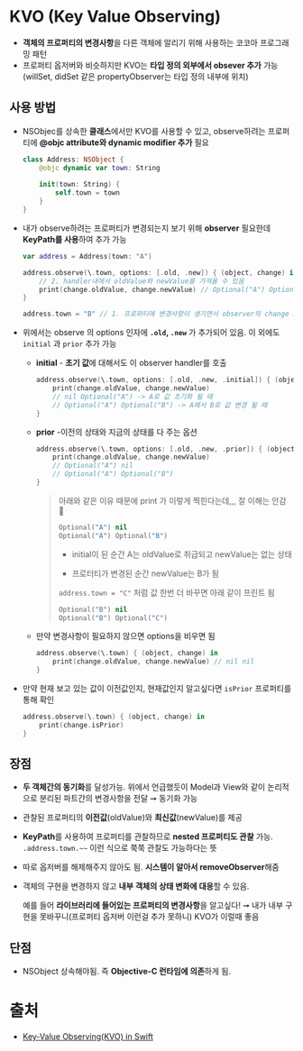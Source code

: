 # KVO (Key Value Observing)

- **객체의 프로퍼티의 변경사항**을 다른 객체에 알리기 위해 사용하는 코코아 프로그래밍 패턴
- 프로퍼티 옵저버와 비슷하지만 KVO는 **타입 정의 외부에서 obsever 추가** 가능 (willSet, didSet 같은 propertyObserver는 타입 정의 내부에 위치)

## 사용 방법

- NSObjec를 상속한 **클래스**에서만 KVO를 사용할 수 있고, observe하려는 프로퍼티에 **@objc attribute와 dynamic modifier 추가** 필요

  ```swift
  class Address: NSObject {
      @objc dynamic var town: String
      
      init(town: String) {
          self.town = town
      }
  }
  ```

- 내가 observe하려는 프로퍼티가 변경되는지 보기 위해 **observer** 필요한데 **KeyPath를 사용**하여 추가 가능

  ```swift
  var address = Address(town: "A")
  
  address.observe(\.town, options: [.old, .new]) { (object, change) in
      // 2. handler내에서 oldValue와 newValue를 가져올 수 있음
      print(change.oldValue, change.newValue) // Optional("A") Optional("B")
  }
  
  address.town = "B" // 1. 프로퍼티에 변경사항이 생기면서 observer의 change handler가 호출
  ```

- 위에서는 observe 의 options 인자에  **`.old`, `.new`** 가 추가되어 있음. 이 외에도 `initial` 과 `prior` 추가 가능

  - **initial** - **초기 값**에 대해서도 이 observer handler를 호출

    ```swift
    address.observe(\.town, options: [.old, .new, .initial]) { (object, change) in
        print(change.oldValue, change.newValue) 
        // nil Optional("A") -> A로 값 초기화 될 때
        // Optional("A") Optional("B") -> A에서 B로 값 변경 될 때
    }
    ```

  - **prior** -이전의 상태와 지금의 상태를 다 주는 옵션

    ```swift
    address.observe(\.town, options: [.old, .new, .prior]) { (object, change) in
        print(change.oldValue, change.newValue)
        // Optional("A") nil
        // Optional("A") Optional("B")
    }
    ```

    > 아래와 같은 이유 때문에 print 가 이렇게 찍힌다는데,,, 잘 이해는 안감 🤔
    >
    > ```swift
    > Optional("A") nil
    > Optional("A") Optional("B")
    > ```
    >
    > - initial이 된 순간 A는 oldValue로 취급되고 newValue는 없는 상태
    >
    > - 프로터티가 변경된 순간 newValue는 B가 됨
    >
    > `address.town = "C"` 처럼 값 한번 더 바꾸면 아래 같이 프린트 됨
    >
    > ```swift
    > Optional("B") nil
    > Optional("B") Optional("C")
    > ```

  - 만약 변경사항이 필요하지 않으면 options을 비우면 됨

    ```swift
    address.observe(\.town) { (object, change) in
        print(change.oldValue, change.newValue) // nil nil
    }
    ```

- 만약 현재 보고 있는 값이 이전값인지, 현재값인지 알고싶다면 `isPrior` 프로퍼티를 통해 확인

  ```swift
  address.observe(\.town) { (object, change) in
      print(change.isPrior)
  } 
  ```

## 장점

- **두 객체간의 동기화**를 달성가능. 위에서 언급했듯이 Model과 View와 같이 논리적으로 분리된 파트간의 변경사항을 전달 ➞ 동기화 가능

- 관찰된 프로퍼티의 **이전값**(oldValue)와 **최신값**(newValue)를 제공

- **KeyPath**를 사용하여 프로퍼티를 관찰하므로 **nested 프로퍼티도 관찰** 가능. `.address.town.~~` 이런 식으로 쭉쭉 관찰도 가능하다는 뜻

- 따로 옵저버를 해제해주지 않아도 됨. **시스템이 알아서 removeObserver**해줌 

- 객체의 구현을 변경하지 않고 **내부 객체의 상태 변화에 대응**할 수 있음.

  예를 들어 **라이브러리에 들어있는 프로퍼티의 변경사항**을 알고싶다! ➞ 내가 내부 구현을 못바꾸니(프로퍼티 옵저버 이런걸 추가 못하니) KVO가 이럴때 좋음

 ## 단점

- NSObject 상속해야됨. 즉 **Objective-C 런타임에 의존**하게 됨. 



# 출처

- [Key-Value Observing(KVO) in Swift](https://zeddios.tistory.com/1220)

